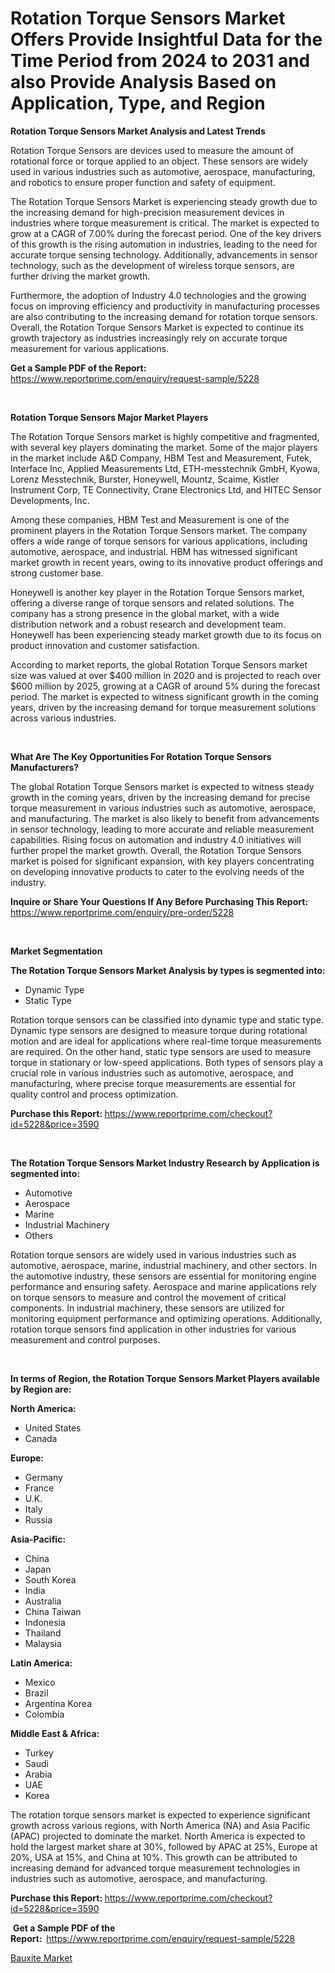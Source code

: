 <p><h1>Rotation Torque Sensors Market Offers Provide Insightful Data for the Time Period from 2024 to 2031 and also Provide Analysis Based on Application, Type, and Region</h1></p><p><strong>Rotation Torque Sensors Market Analysis and Latest Trends</strong></p>
<p><p>Rotation Torque Sensors are devices used to measure the amount of rotational force or torque applied to an object. These sensors are widely used in various industries such as automotive, aerospace, manufacturing, and robotics to ensure proper function and safety of equipment.</p><p>The Rotation Torque Sensors Market is experiencing steady growth due to the increasing demand for high-precision measurement devices in industries where torque measurement is critical. The market is expected to grow at a CAGR of 7.00% during the forecast period. One of the key drivers of this growth is the rising automation in industries, leading to the need for accurate torque sensing technology. Additionally, advancements in sensor technology, such as the development of wireless torque sensors, are further driving the market growth.</p><p>Furthermore, the adoption of Industry 4.0 technologies and the growing focus on improving efficiency and productivity in manufacturing processes are also contributing to the increasing demand for rotation torque sensors. Overall, the Rotation Torque Sensors Market is expected to continue its growth trajectory as industries increasingly rely on accurate torque measurement for various applications.</p></p>
<p><strong>Get a Sample PDF of the Report:&nbsp;</strong> <a href="https://www.reportprime.com/enquiry/request-sample/5228">https://www.reportprime.com/enquiry/request-sample/5228</a></p>
<p>&nbsp;</p>
<p><strong>Rotation Torque Sensors Major Market Players</strong></p>
<p><p>The Rotation Torque Sensors market is highly competitive and fragmented, with several key players dominating the market. Some of the major players in the market include A&D Company, HBM Test and Measurement, Futek, Interface Inc, Applied Measurements Ltd, ETH-messtechnik GmbH, Kyowa, Lorenz Messtechnik, Burster, Honeywell, Mountz, Scaime, Kistler Instrument Corp, TE Connectivity, Crane Electronics Ltd, and HITEC Sensor Developments, Inc.</p><p>Among these companies, HBM Test and Measurement is one of the prominent players in the Rotation Torque Sensors market. The company offers a wide range of torque sensors for various applications, including automotive, aerospace, and industrial. HBM has witnessed significant market growth in recent years, owing to its innovative product offerings and strong customer base.</p><p>Honeywell is another key player in the Rotation Torque Sensors market, offering a diverse range of torque sensors and related solutions. The company has a strong presence in the global market, with a wide distribution network and a robust research and development team. Honeywell has been experiencing steady market growth due to its focus on product innovation and customer satisfaction.</p><p>According to market reports, the global Rotation Torque Sensors market size was valued at over $400 million in 2020 and is projected to reach over $600 million by 2025, growing at a CAGR of around 5% during the forecast period. The market is expected to witness significant growth in the coming years, driven by the increasing demand for torque measurement solutions across various industries.</p></p>
<p>&nbsp;</p>
<p><strong>What Are The Key Opportunities For Rotation Torque Sensors Manufacturers?</strong></p>
<p><p>The global Rotation Torque Sensors market is expected to witness steady growth in the coming years, driven by the increasing demand for precise torque measurement in various industries such as automotive, aerospace, and manufacturing. The market is also likely to benefit from advancements in sensor technology, leading to more accurate and reliable measurement capabilities. Rising focus on automation and industry 4.0 initiatives will further propel the market growth. Overall, the Rotation Torque Sensors market is poised for significant expansion, with key players concentrating on developing innovative products to cater to the evolving needs of the industry.</p></p>
<p><strong>Inquire or Share Your Questions If Any Before Purchasing This Report:</strong> <a href="https://www.reportprime.com/enquiry/pre-order/5228">https://www.reportprime.com/enquiry/pre-order/5228</a></p>
<p>&nbsp;</p>
<p><strong>Market Segmentation</strong></p>
<p><strong>The Rotation Torque Sensors Market Analysis by types is segmented into:</strong></p>
<p><ul><li>Dynamic Type</li><li>Static Type</li></ul></p>
<p><p>Rotation torque sensors can be classified into dynamic type and static type. Dynamic type sensors are designed to measure torque during rotational motion and are ideal for applications where real-time torque measurements are required. On the other hand, static type sensors are used to measure torque in stationary or low-speed applications. Both types of sensors play a crucial role in various industries such as automotive, aerospace, and manufacturing, where precise torque measurements are essential for quality control and process optimization.</p></p>
<p><strong>Purchase this Report:&nbsp;</strong><a href="https://www.reportprime.com/checkout?id=5228&price=3590">https://www.reportprime.com/checkout?id=5228&price=3590</a></p>
<p>&nbsp;</p>
<p><strong>The Rotation Torque Sensors Market Industry Research by Application is segmented into:</strong></p>
<p><ul><li>Automotive</li><li>Aerospace</li><li>Marine</li><li>Industrial Machinery</li><li>Others</li></ul></p>
<p><p>Rotation torque sensors are widely used in various industries such as automotive, aerospace, marine, industrial machinery, and other sectors. In the automotive industry, these sensors are essential for monitoring engine performance and ensuring safety. Aerospace and marine applications rely on torque sensors to measure and control the movement of critical components. In industrial machinery, these sensors are utilized for monitoring equipment performance and optimizing operations. Additionally, rotation torque sensors find application in other industries for various measurement and control purposes.</p></p>
<p>&nbsp;</p>
<p><strong>In terms of Region, the Rotation Torque Sensors Market Players available by Region are:</strong></p>
<p>
    <p> <strong> North America: </strong>
        <ul>
            <li>United States</li>
            <li>Canada</li>
        </ul>
        </p> 
    <p> <strong> Europe: </strong>
        <ul>
            <li>Germany</li>
            <li>France</li>
            <li>U.K.</li>
            <li>Italy</li>
            <li>Russia</li>
        </ul>
        </p> 
    <p> <strong> Asia-Pacific: </strong>
        <ul>
            <li>China</li>
            <li>Japan</li>
            <li>South Korea</li>
            <li>India</li>
            <li>Australia</li>
            <li>China Taiwan</li>
            <li>Indonesia</li>
            <li>Thailand</li>
            <li>Malaysia</li>
        </ul>
        </p> 
    <p> <strong> Latin America: </strong>
        <ul>
            <li>Mexico</li>
            <li>Brazil</li>
            <li>Argentina Korea</li>
            <li>Colombia</li>
        </ul>
        </p> 
    <p> <strong> Middle East & Africa: </strong>
        <ul>
            <li>Turkey</li>
            <li>Saudi</li>
            <li>Arabia</li>
            <li>UAE</li>
            <li>Korea</li>
        </ul>
    </p>
    </p>
<p><p>The rotation torque sensors market is expected to experience significant growth across various regions, with North America (NA) and Asia Pacific (APAC) projected to dominate the market. North America is expected to hold the largest market share at 30%, followed by APAC at 25%, Europe at 20%, USA at 15%, and China at 10%. This growth can be attributed to increasing demand for advanced torque measurement technologies in industries such as automotive, aerospace, and manufacturing.</p></p>
<p><strong>Purchase this Report: </strong><a href="https://www.reportprime.com/checkout?id=5228&price=3590">https://www.reportprime.com/checkout?id=5228&price=3590</a></p>
<p>&nbsp;<strong>Get a Sample PDF of the Report:&nbsp;&nbsp;</strong><a href="https://www.reportprime.com/enquiry/request-sample/5228">https://www.reportprime.com/enquiry/request-sample/5228</a></p>
<p><strong></strong></p>
<p><p><a href="https://shimmer-gardenia-37a.notion.site/Bauxite-Market-Offers-Provide-Insightful-Data-for-the-Time-Period-from-2024-to-2031-and-also-Provide-ba5d1e53df2a4196956f1f492736eaf1">Bauxite Market</a></p></p>